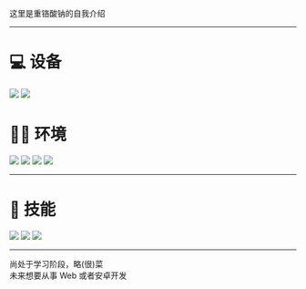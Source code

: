 这里是重铬酸钠的自我介绍

---

# 💻 设备

<img src="https://img.shields.io/badge/Intel® Core™ 12600KF-0071C5?style=for-the-badge&logo=intel&logoColor=white" /> <img src="https://img.shields.io/badge/NVIDIA-Geforce RTX_4060-76B900?style=for-the-badge&logo=nvidia&logoColor=white">

# 👩‍💻 环境

<img src="https://img.shields.io/badge/Windows-0078D6?style=for-the-badge&logo=windows&logoColor=white"> <img src="https://img.shields.io/badge/Debian(WSL)-A81D33?style=for-the-badge&logo=debian&logoColor=white"> <img src="https://img.shields.io/badge/GIT-E44C30?style=for-the-badge&logo=git&logoColor=white">
<img src="https://img.shields.io/badge/Visual_Studio-5C2D91?style=for-the-badge&logo=visual%20studio&logoColor=white">

---

# 🚀 技能

<img src="https://img.shields.io/badge/C-00599C?style=for-the-badge&logo=c&logoColor=white"> <img src="https://img.shields.io/badge/C%23-239120?style=for-the-badge&logo=c-sharp&logoColor=white"> <img src="https://img.shields.io/badge/.NET-5C2D91?style=for-the-badge&logo=.net&logoColor=white">

---

尚处于学习阶段，略(很)菜  
未来想要从事 Web 或者安卓开发
